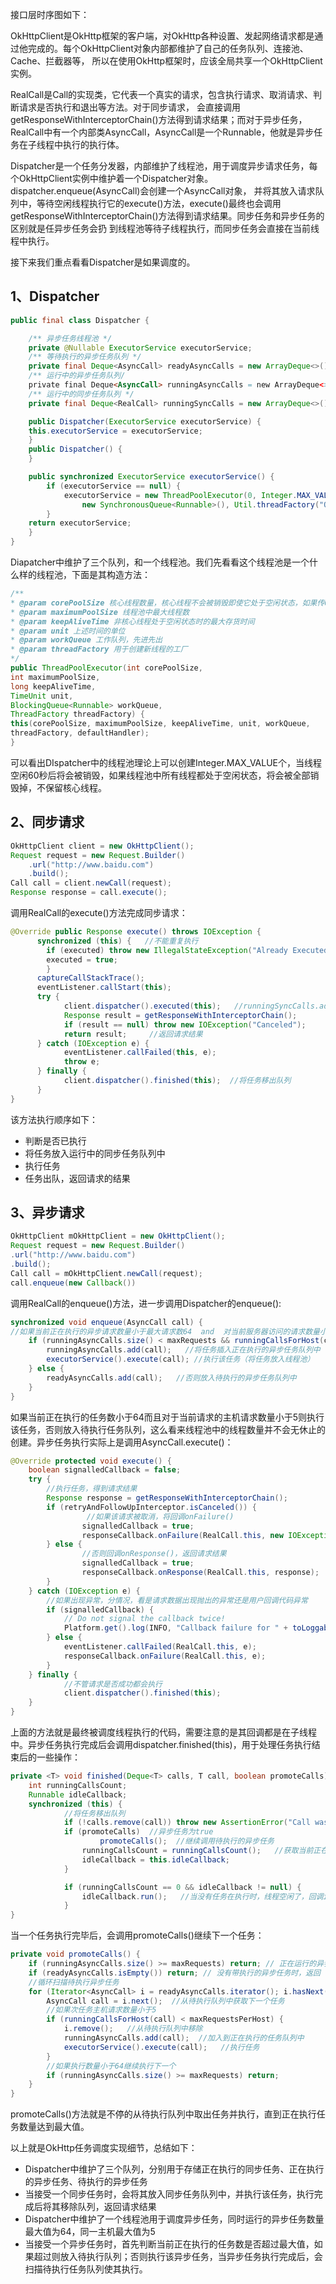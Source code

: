 接口层时序图如下：    

OkHttpClient是OkHttp框架的客户端，对OkHttp各种设置、发起网络请求都是通过他完成的。每个OkHttpClient对象内部都维护了自己的任务队列、连接池、Cache、拦截器等，
所以在使用OkHttp框架时，应该全局共享一个OkHttpClient实例。     

RealCall是Call的实现类，它代表一个真实的请求，包含执行请求、取消请求、判断请求是否执行和退出等方法。对于同步请求，
会直接调用getResponseWithInterceptorChain()方法得到请求结果；而对于异步任务，RealCall中有一个内部类AsyncCall，AsyncCall是一个Runnable，他就是异步任务在子线程中执行的执行体。   

Dispatcher是一个任务分发器，内部维护了线程池，用于调度异步请求任务，每个OkHttpClient实例中维护着一个Dispatcher对象。dispatcher.enqueue(AsyncCall)会创建一个AsyncCall对象，
并将其放入请求队列中，等待空闲线程执行它的execute()方法，execute()最终也会调用getResponseWithInterceptorChain()方法得到请求结果。同步任务和异步任务的区别就是任异步任务会扔
到线程池等待子线程执行，而同步任务会直接在当前线程中执行。    

接下来我们重点看看Dispatcher是如果调度的。

## 1、Dispatcher

```Java
public final class Dispatcher {

    /** 异步任务线程池 */
    private @Nullable ExecutorService executorService;
    /** 等待执行的异步任务队列 */
    private final Deque<AsyncCall> readyAsyncCalls = new ArrayDeque<>();
    /** 运行中的异步任务队列/
    private final Deque<AsyncCall> runningAsyncCalls = new ArrayDeque<>();
    /** 运行中的同步任务队列 */
    private final Deque<RealCall> runningSyncCalls = new ArrayDeque<>();

    public Dispatcher(ExecutorService executorService) {
    this.executorService = executorService;
    }
    public Dispatcher() {
    }

    public synchronized ExecutorService executorService() {
        if (executorService == null) {
            executorService = new ThreadPoolExecutor(0, Integer.MAX_VALUE, 60, TimeUnit.SECONDS,
                new SynchronousQueue<Runnable>(), Util.threadFactory("OkHttp Dispatcher", false));
        }
    return executorService;
    }
}
```

Diapatcher中维护了三个队列，和一个线程池。我们先看看这个线程池是一个什么样的线程池，下面是其构造方法：

```Java
/**
* @param corePoolSize 核心线程数量，核心线程不会被销毁即使它处于空闲状态，如果传0表示空闲一段时间后所有线程都会被销毁，不保留
* @param maximumPoolSize 线程池中最大线程数
* @param keepAliveTime 非核心线程处于空闲状态时的最大存货时间
* @param unit 上述时间的单位
* @param workQueue 工作队列，先进先出
* @param threadFactory 用于创建新线程的工厂
*/
public ThreadPoolExecutor(int corePoolSize,
int maximumPoolSize,
long keepAliveTime,
TimeUnit unit,
BlockingQueue<Runnable> workQueue,
ThreadFactory threadFactory) {
this(corePoolSize, maximumPoolSize, keepAliveTime, unit, workQueue,
threadFactory, defaultHandler);
}
```

   可以看出DIspatcher中的线程池理论上可以创建Integer.MAX_VALUE个，当线程空闲60秒后将会被销毁，如果线程池中所有线程都处于空闲状态，将会被全部销毁掉，不保留核心线程。

## 2、同步请求

```Java
OkHttpClient client = new OkHttpClient();
Request request = new Request.Builder()
    .url("http://www.baidu.com")
    .build();
Call call = client.newCall(request);
Response response = call.execute();
```

调用RealCall的execute()方法完成同步请求：

```Java
@Override public Response execute() throws IOException {
      synchronized (this) {   //不能重复执行
        if (executed) throw new IllegalStateException("Already Executed");
        executed = true;
        }
      captureCallStackTrace();
      eventListener.callStart(this);
      try {
            client.dispatcher().executed(this);   //runningSyncCalls.add(call);
            Response result = getResponseWithInterceptorChain();
            if (result == null) throw new IOException("Canceled");
            return result;     //返回请求结果
      } catch (IOException e) {
            eventListener.callFailed(this, e);
            throw e;
      } finally {
            client.dispatcher().finished(this);  //将任务移出队列
      }
}
```

该方法执行顺序如下：
- 判断是否已执行
- 将任务放入运行中的同步任务队列中
- 执行任务
- 任务出队，返回请求的结果

## 3、异步请求

```Java
OkHttpClient mOkHttpClient = new OkHttpClient();
Request request = new Request.Builder()
.url("http://www.baidu.com")
.build();
Call call = mOkHttpClient.newCall(request);
call.enqueue(new Callback())
```

调用RealCall的enqueue()方法，进一步调用Dispatcher的enqueue():

```Java
synchronized void enqueue(AsyncCall call) {
//如果当前正在执行的异步请求数量小于最大请求数64  and  对当前服务器访问的请求数量小于5
    if (runningAsyncCalls.size() < maxRequests && runningCallsForHost(call) < maxRequestsPerHost) {
        runningAsyncCalls.add(call);   //将任务插入正在执行的异步任务队列中
        executorService().execute(call); //执行该任务（将任务放入线程池）
    } else {
        readyAsyncCalls.add(call);   //否则放入待执行的异步任务队列中
    }
}
```

 如果当前正在执行的任务数小于64而且对于当前请求的主机请求数量小于5则执行该任务，否则放入待执行任务队列，这么看来线程池中的线程数量并不会无休止的创建。异步任务执行实际上是调用AsyncCall.execute()：
 
 ```Java
 @Override protected void execute() {
     boolean signalledCallback = false;
     try {
         //执行任务，得到请求结果
         Response response = getResponseWithInterceptorChain();
         if (retryAndFollowUpInterceptor.isCanceled()) {
                  //如果该请求被取消，将回调onFailure()
                 signalledCallback = true;
                 responseCallback.onFailure(RealCall.this, new IOException("Canceled"));
         } else {
                 //否则回调onResponse()，返回请求结果
                 signalledCallback = true;
                 responseCallback.onResponse(RealCall.this, response);
         }
     } catch (IOException e) {
         //如果出现异常，分情况，看是请求数据出现抛出的异常还是用户回调代码异常
         if (signalledCallback) {
             // Do not signal the callback twice!
             Platform.get().log(INFO, "Callback failure for " + toLoggableString(), e);
         } else {
             eventListener.callFailed(RealCall.this, e);
             responseCallback.onFailure(RealCall.this, e);
         }
     } finally {
             //不管请求是否成功都会执行
             client.dispatcher().finished(this);
     }
 }
 ```
 
 上面的方法就是最终被调度线程执行的代码，需要注意的是其回调都是在子线程中。异步任务执行完成后会调用dispatcher.finished(this)，用于处理任务执行结束后的一些操作：
 
 ```Java
 private <T> void finished(Deque<T> calls, T call, boolean promoteCalls) {
     int runningCallsCount;
     Runnable idleCallback;
     synchronized (this) {
             //将任务移出队列
             if (!calls.remove(call)) throw new AssertionError("Call wasn't in-flight!");
             if (promoteCalls)  //异步任务为true
                     promoteCalls();  //继续调用待执行的异步任务
                 runningCallsCount = runningCallsCount();   //获取当前正在执行的任务数量（同步&异步）
                 idleCallback = this.idleCallback;
             }
 
             if (runningCallsCount == 0 && idleCallback != null) {
                 idleCallback.run();   //当没有任务在执行时，线程空闲了，回调idleCallback
             }
 }
 ```
 
 当一个任务执行完毕后，会调用promoteCalls()继续下一个任务：
 
 ```Java
 private void promoteCalls() {
     if (runningAsyncCalls.size() >= maxRequests) return; // 正在运行的异步任务>=64，返回
     if (readyAsyncCalls.isEmpty()) return; // 没有带执行的异步任务时，返回
     //循环扫描待执行异步任务
     for (Iterator<AsyncCall> i = readyAsyncCalls.iterator(); i.hasNext(); ) {
         AsyncCall call = i.next();  //从待执行队列中获取下一个任务
         //如果次任务主机请求数量小于5
         if (runningCallsForHost(call) < maxRequestsPerHost) {
             i.remove();   //从待执行队列中移除
             runningAsyncCalls.add(call);  //加入到正在执行的任务队列中
             executorService().execute(call);   //执行任务
         }
         //如果执行数量小于64继续执行下一个
         if (runningAsyncCalls.size() >= maxRequests) return; 
     }
 }
 ```
 
 promoteCalls()方法就是不停的从待执行队列中取出任务并执行，直到正在执行任务数量达到最大值。
 
 以上就是OkHttp任务调度实现细节，总结如下：
 
- Dispatcher中维护了三个队列，分别用于存储正在执行的同步任务、正在执行的异步任务、待执行的异步任务
- 当接受一个同步任务时，会将其放入同步任务队列中，并执行该任务，执行完成后将其移除队列，返回请求结果
- Dispatcher中维护了一个线程池用于调度异步任务，同时运行的异步任务数量最大值为64，同一主机最大值为5
- 当接受一个异步任务时，首先判断当前正在执行的任务数是否超过最大值，如果超过则放入待执行队列；否则执行该异步任务，当异步任务执行完成后，会扫描待执行任务队列使其执行。


 
